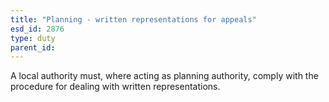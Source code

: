 ```yaml
---
title: "Planning - written representations for appeals"
esd_id: 2876
type: duty
parent_id:  
---
```


A local authority must, where acting as planning authority, comply with the procedure for dealing with written representations.

